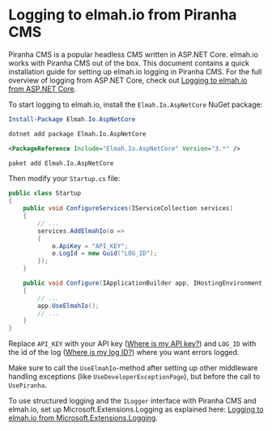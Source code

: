 # Logging to elmah.io from Piranha CMS

Piranha CMS is a popular headless CMS written in ASP.NET Core. elmah.io works with Piranha CMS out of the box. This document contains a quick installation guide for setting up elmah.io logging in Piranha CMS. For the full overview of logging from ASP.NET Core, check out [Logging to elmah.io from ASP.NET Core](/logging-to-elmah-io-from-aspnet-core/).

To start logging to elmah.io, install the `Elmah.Io.AspNetCore` NuGet package:

```powershell fct_label="Package Manager"
Install-Package Elmah.Io.AspNetCore
```
```cmd fct_label=".NET CLI"
dotnet add package Elmah.Io.AspNetCore
```
```xml fct_label="PackageReference"
<PackageReference Include="Elmah.Io.AspNetCore" Version="3.*" />
```
```xml fct_label="Paket CLI"
paket add Elmah.Io.AspNetCore
```

Then modify your `Startup.cs` file:

```csharp
public class Startup
{
    public void ConfigureServices(IServiceCollection services)
    {
        // ...
        services.AddElmahIo(o =>
        {
            o.ApiKey = "API_KEY";
            o.LogId = new Guid("LOG_ID");
        });
    }

    public void Configure(IApplicationBuilder app, IHostingEnvironment env)
    {
        // ...
        app.UseElmahIo();
        // ...
    }
}
```

Replace `API_KEY` with your API key ([Where is my API key?](https://docs.elmah.io/where-is-my-api-key/)) and `LOG_ID` with the id of the log ([Where is my log ID?](https://docs.elmah.io/where-is-my-log-id/)) where you want errors logged.

Make sure to call the `UseElmahIo`-method after setting up other middleware handling exceptions (like `UseDeveloperExceptionPage`), but before the call to `UsePiranha`.

To use structured logging and the `ILogger` interface with Piranha CMS and elmah.io, set up Microsoft.Extensions.Logging as explained here: [Logging to elmah.io from Microsoft.Extensions.Logging](/logging-to-elmah-io-from-microsoft-extensions-logging/).